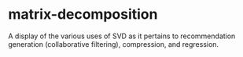 # matrix-decomposition
A display of the various uses of SVD as it pertains to recommendation generation (collaborative filtering), compression, and regression.
